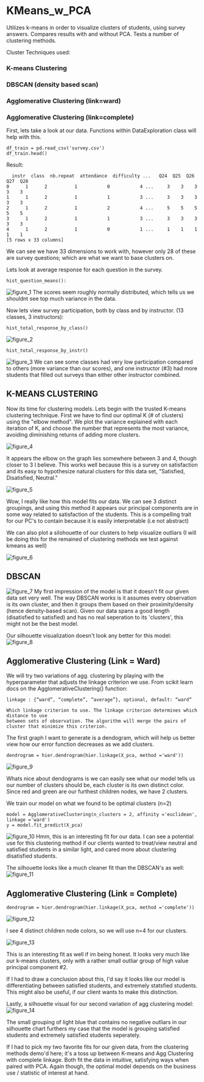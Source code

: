 # KMeans_w_PCA
Utilizes k-means in order to visualize clusters of students, using survey answers. Compares results with and without PCA.  Tests a number of clustering methods.

Cluster Techniques used:

### K-means Clustering

### DBSCAN (density based scan)

### Agglomerative Clustering (link=ward)

### Agglomerative Clustering (link=complete)

First, lets take a look at our data.  Functions within DataExploration class will help with this.
```
df_train = pd.read_csv('survey.csv')
df_train.head()
```
Result:
```
  instr  class  nb.repeat  attendance  difficulty ...   Q24  Q25  Q26  Q27  Q28
0      1      2          1           0           4 ...     3    3    3    3    3
1      1      2          1           1           3 ...     3    3    3    3    3
2      1      2          1           2           4 ...     5    5    5    5    5
3      1      2          1           1           3 ...     3    3    3    3    3
4      1      2          1           0           1 ...     1    1    1    1    1
[5 rows x 33 columns]
```
We can see we have 33 dimensions to work with, however only 28 of these are survey questions; which are what we want to base clusters on.

Lets look at average response for each question in the survey.
```
hist_question_means():
```
![figure_1](https://user-images.githubusercontent.com/34739163/44390015-93466700-a4e9-11e8-8c11-dee4ff5b507c.png)
The scores seem roughly normally distributed, which tells us we shouldnt see top much variance in the data.

Now lets view survey participation, both by class and by instructor.  (13 classes, 3 instructors):

```
hist_total_response_by_class()
```
![figure_2](https://user-images.githubusercontent.com/34739163/44390025-96415780-a4e9-11e8-8579-096f82d2ec26.png)

```
hist_total_response_by_instr()
```
![figure_3](https://user-images.githubusercontent.com/34739163/44390033-99d4de80-a4e9-11e8-9474-0f3972c0604b.png)
We can see some classes had very low participation compared to others (more variance than our scores), and one instructor (#3)
had more students that filled out surveys than either other instructor combined.

## K-MEANS CLUSTERING

Now its time for clustering models.  Lets begin with the trusted K-means clustering technique. First we have to find our 
optimal K (# of clusters) using the "elbow method".  We plot the variance explained with each iteration of K, and choose the number
that represents the most variance, avoiding diminishing returns of adding more clusters.

![figure_4](https://user-images.githubusercontent.com/34739163/44390034-9b060b80-a4e9-11e8-93ee-1c98a1f179da.png)

It appears the elbow on the graph lies somewhere between 3 and 4, though closer to 3 I believe.  This works well because
this is a survey on satisfaction and its easy to hypothesize natural clusters for this data set, "Satisfied, Disatisfied, Neutral."

![figure_5](https://user-images.githubusercontent.com/34739163/44390037-9d686580-a4e9-11e8-95ea-07f1ece37478.png)

Wow, I really like how this model fits our data.  We can see 3 distinct groupings, and using this method it appears our principal 
components are in some way related to satisfaction of the students.  This is a compelling trait for our PC's to contain because it is 
easily interpretable (i.e not abstract)

We can also plot a silohouette of our clusters to help visualize outliars (I will be doing this for the remained of clustering methods 
we test against kmeans as well)

![figure_6](https://user-images.githubusercontent.com/34739163/44390041-9e999280-a4e9-11e8-94d2-a26a9b5d5920.png)

## DBSCAN
![figure_7](https://user-images.githubusercontent.com/34739163/44390043-9fcabf80-a4e9-11e8-8fa7-bf9ac6a70b12.png)
My first impression of the model is that it doesn't fit our given data set very well.  The way DBSCAN works is it assumes every observation is its own cluster, and then it groups them based on their proximity/density (hence density-based scan).  Given
our data spans a good length (disatisfied to satisfied) and has no real seperation to its 'clusters', this might not be the best model.

Our silhouette visualization doesn't look any better for this model:
![figure_8](https://user-images.githubusercontent.com/34739163/44390046-a0fbec80-a4e9-11e8-925e-bb204a009f9a.png)

## Agglomerative Clustering (Link = Ward)

We will try two variations of agg. clustering by playing with the hyperparameter that adjusts the linkage criterion we use.
From scikit learn docs on the AgglomerativeClustering() function:

```
linkage : {“ward”, “complete”, “average”}, optional, default: “ward”

Which linkage criterion to use. The linkage criterion determines which distance to use 
between sets of observation. The algorithm will merge the pairs of cluster that minimize this criterion.
```

The first graph I want to generate is a dendogram, which will help us better view how our error function decreases as we add clusters.
```
dendrogram = hier.dendrogram(hier.linkage(X_pca, method ='ward'))
```
![figure_9](https://user-images.githubusercontent.com/34739163/44390049-a2c5b000-a4e9-11e8-8567-c0ed0912e7cb.png)

Whats nice about dendograms is we can easily see what our model tells us our number of clusters should be, each cluster is its own distinct color.  Since red and green are our furthest children nodes, we have 2 clusters.

We train our model on what we found to be optimal clusters (n=2)
```
model = AgglomerativeClustering(n_clusters = 2, affinity ='euclidean', linkage ='ward')
y = model.fit_predict(X_pca)
```

![figure_10](https://user-images.githubusercontent.com/34739163/44390051-a5280a00-a4e9-11e8-8a33-e4b948a9342e.png)
Hmm, this is an interesting fit for our data.  I can see a potential use for this clustering method if our clients wanted to treat/view neutral and satisfied students in a similar light, and cared more about clustering disatisfied students.

The silhouette looks like a much cleaner fit than the DBSCAN's as well:
![figure_11](https://user-images.githubusercontent.com/34739163/44390054-a6593700-a4e9-11e8-905e-6848ca676261.png)

## Agglomerative Clustering (Link = Complete)
```
dendrogram = hier.dendrogram(hier.linkage(X_pca, method ='complete'))
```
![figure_12](https://user-images.githubusercontent.com/34739163/44390059-a822fa80-a4e9-11e8-885e-3d4610c5fb9a.png)

I see 4 distinct children node colors, so we will use n=4 for our clusters.

![figure_13](https://user-images.githubusercontent.com/34739163/44390062-a9ecbe00-a4e9-11e8-929b-a2b2c715da49.png)

This is an interesting fit as well if im being honest.   It looks very much like our k-means clusters, only with a rather small outliar group of high value principal component #2.  

If I had to draw a conclusion about this, I'd say it looks like our model is differentiating between satisfied students, and extremely statsfied students.  This might also be useful, if our client wants to make this distinction.

Lastly, a silhouette visual for our second variation of agg clustering model:
![figure_14](https://user-images.githubusercontent.com/34739163/44390068-ab1deb00-a4e9-11e8-9ca4-94b78523e519.png)

The small grouping of light blue that contains no negative outliars in our silhouette chart furthers my case that the model is grouping satisfied students and extremely satisfied students seperately.

If I had to pick my two favorite fits for our given data, from the clustering methods demo'd here; it's a toss up between K-means and Agg Clustering with complete linkage.  Both fit the data in intuitive, satisfying ways when paired with PCA.  Again though, the optimal model depends on the business use / statistic of interest at hand.  
